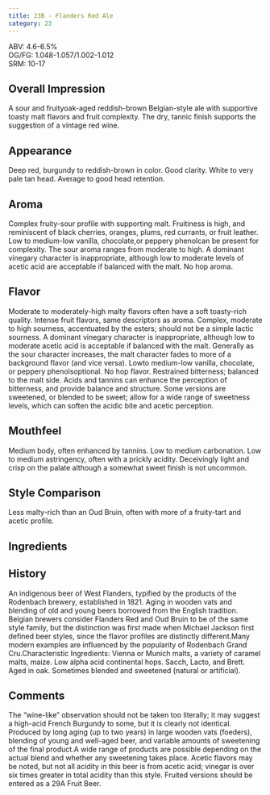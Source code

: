 ```yaml
---
title: 23B - Flanders Red Ale
category: 23
---
```


ABV: 4.6-6.5%  
OG/FG: 1.048-1.057/1.002-1.012  
SRM: 10-17  

## Overall Impression
A sour and fruityoak-aged reddish-brown Belgian-style ale with supportive toasty malt flavors and fruit complexity. The dry, tannic finish supports the suggestion of a vintage red wine.

## Appearance
Deep red, burgundy to reddish-brown in color. Good clarity. White to very pale tan head. Average to good head retention.

## Aroma
Complex fruity-sour profile with supporting malt. Fruitiness is high, and reminiscent of black cherries, oranges, plums, red currants, or fruit leather. Low to medium-low vanilla, chocolate,or peppery phenolcan be present for complexity. The sour aroma ranges from moderate to high. A dominant vinegary character is inappropriate, although low to moderate levels of acetic acid are acceptable if balanced with the malt. No hop aroma.

## Flavor
Moderate to moderately-high malty flavors often have a soft toasty-rich quality. Intense fruit flavors, same descriptors as aroma. Complex, moderate to high sourness, accentuated by the esters; should not be a simple lactic sourness. A dominant vinegary character is inappropriate, although low to moderate acetic acid is acceptable if balanced with the malt. Generally as the sour character increases, the malt character fades to more of a background flavor (and vice versa). Lowto medium-low vanilla, chocolate, or peppery phenolsoptional. No hop flavor. Restrained bitterness; balanced to the malt side. Acids and tannins can enhance the perception of bitterness, and provide balance and structure. Some versions are sweetened, or blended to be sweet; allow for a wide range of sweetness levels, which can soften the acidic bite and acetic perception.

## Mouthfeel
Medium body, often enhanced by tannins. Low to medium carbonation. Low to medium astringency, often with a prickly acidity. Deceivingly light and crisp on the palate although a somewhat sweet finish is not uncommon.

## Style Comparison
Less malty-rich than an Oud Bruin, often with more of a fruity-tart and acetic profile.

## Ingredients


## History
An indigenous beer of West Flanders, typified by the products of the Rodenbach brewery, established in 1821. Aging in wooden vats and blending of old and young beers borrowed from the English tradition. Belgian brewers consider Flanders Red and Oud Bruin to be of the same style family, but the distinction was first made when Michael Jackson first defined beer styles, since the flavor profiles are distinctly different.Many modern examples are influenced by the popularity of Rodenbach Grand Cru.Characteristic Ingredients: Vienna or Munich malts, a variety of caramel malts, maize. Low alpha acid continental hops. Sacch, Lacto, and Brett. Aged in oak. Sometimes blended and sweetened (natural or artificial).

## Comments
The “wine-like” observation should not be taken too literally; it may suggest a high-acid French Burgundy to some, but it is clearly not identical. Produced by long aging (up to two years) in large wooden vats (foeders), blending of young and well-aged beer, and variable amounts of sweetening of the final product.A wide range of products are possible depending on the actual blend and whether any sweetening takes place. Acetic flavors may be noted, but not all acidity in this beer is from acetic acid; vinegar is over six times greater in total acidity than this style. Fruited versions should be entered as a 29A Fruit Beer.
